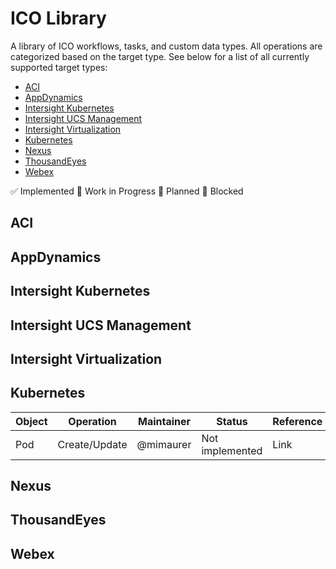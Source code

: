 # ICO Library
A library of ICO workflows, tasks, and custom data types. All operations are categorized based on the target type. See below for a list of all currently supported target types:
* [ACI](#ACI)
* [AppDynamics](#AppDynamics)
* [Intersight Kubernetes](#intersight-kubernetes)
* [Intersight UCS Management](#intersight-ucs-management)
* [Intersight Virtualization](#intersight-virtualization)
* [Kubernetes](#Kubernetes)
* [Nexus](#Nexus)
* [ThousandEyes](#ThousandEyes)
* [Webex](#Webex)


:white_check_mark: Implemented
:large_orange_diamond: Work in Progress
:large_blue_circle: Planned
:red_circle: Blocked

## ACI

## AppDynamics

## Intersight Kubernetes

## Intersight UCS Management

## Intersight Virtualization

## Kubernetes
| Object                    | Operation     | Maintainer | Status          | Reference                         |
|---------------------------|---------------|------------|-----------------|-----------------------------------|
| Pod                       | Create/Update | @mimaurer  | Not implemented | Link                              |

## Nexus

## ThousandEyes

## Webex
